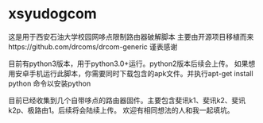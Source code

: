 # xsyudogcom
这是用于西安石油大学校园网哆点限制路由器破解脚本 
主要由开源项目移植而来https://github.com/drcoms/drcom-generic
谨表感谢

目前有python3版本，用于python3.0+运行。python2版本后续会上传。
如果想用安卓手机运行此脚本，你需要同时下载包含的apk文件。并执行apt-get install python 命令以安装python 

目前已经收集到几个自带哆点的路由器固件。主要包含斐讯k1、斐讯k2、斐讯k2p、极路由1。后续将会陆续上传。
欢迎有相同想法的人和我一起填坑。
